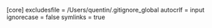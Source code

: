 [core]
	excludesfile = /Users/quentin/.gitignore_global
	autocrlf = input
	ignorecase = false
	symlinks = true
